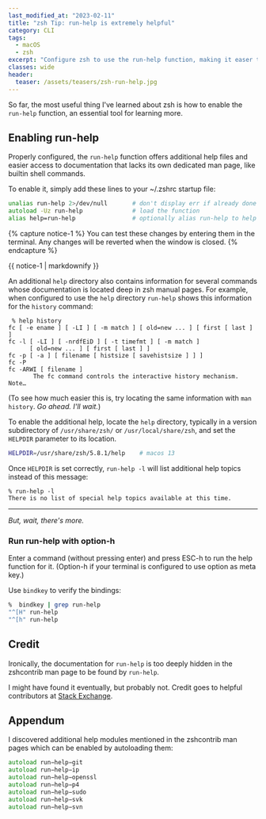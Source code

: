 ```yaml
---
last_modified_at: "2023-02-11"
title: "zsh Tip: run-help is extremely helpful"
category: CLI
tags:
  - macOS
  - zsh
excerpt: "Configure zsh to use the run-help function, making it easer to access documentation."
classes: wide
header:
  teaser: /assets/teasers/zsh-run-help.jpg
---
```


So far, the most useful thing I've learned about zsh is how to enable the `run-help` function, an essential tool for learning more.

## Enabling run-help

Properly configured, the `run-help` function offers additional help files and easier access to documentation that lacks its own dedicated man page, like builtin shell commands.

To enable it, simply add these lines to your \~/.zshrc startup file:

```zsh
unalias run-help 2>/dev/null       # don't display err if already done
autoload -Uz run-help              # load the function
alias help=run-help                # optionally alias run-help to help
```

{% capture notice-1 %}
You can test these changes by entering them in the terminal. Any changes will be reverted when the window is closed.
{% endcapture %}<div class="notice">{{ notice-1 | markdownify }}</div>

An additional `help` directory also contains information for several commands whose documentation is located deep in zsh manual pages. For example, when configured to use the `help` directory `run-help` shows this information for the `history` command:

```shell
 % help history
fc [ -e ename ] [ -LI ] [ -m match ] [ old=new ... ] [ first [ last ] ]
fc -l [ -LI ] [ -nrdfEiD ] [ -t timefmt ] [ -m match ]
      [ old=new ... ] [ first [ last ] ]
fc -p [ -a ] [ filename [ histsize [ savehistsize ] ] ]
fc -P
fc -ARWI [ filename ]
       The fc command controls the interactive history mechanism.  Note…
```

(To see how much easier this is, try locating the same information with `man history`. *Go ahead. I'll wait.*)

To enable the additional help, locate the `help` directory, typically in a version subdirectory of `/usr/share/zsh/` or `/usr/local/share/zsh`, and set the `HELPDIR` parameter to its location.

```zsh
HELPDIR=/usr/share/zsh/5.8.1/help    # macos 13
```

Once `HELPDIR` is set correctly, `run-help -l` will list additional help topics instead of this message:

```
% run-help -l
There is no list of special help topics available at this time.
```
---

*But, wait, there's more.*

### Run run-help with option-h

Enter a command (without pressing enter) and press ESC-h to run the help function for it. (Option-h if your terminal is configured to use option as meta key.)

Use `bindkey` to verify the bindings:

```zsh
%  bindkey | grep run-help
"^[H" run-help
"^[h" run-help
```

## Credit

Ironically, the documentation for `run-help` is too deeply hidden in the zshcontrib man page to be found by `run-help`.

I might have found it eventually, but probably not. Credit goes to helpful contributors at
[Stack Exchange](https://stackoverflow.com/questions/4405382/how-can-i-read-documentation-about-built-in-zsh-commands).


## Appendum

I discovered additional help modules mentioned in the zshcontrib man pages which can be enabled by autoloading them:

```zsh
autoload run−help−git
autoload run−help−ip
autoload run−help−openssl
autoload run−help−p4
autoload run−help−sudo
autoload run−help−svk
autoload run−help−svn
```
